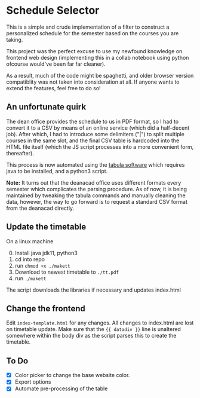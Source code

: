 # Schedule Selector

This is a simple and crude implementation of a filter to construct a personalized schedule for the semester based on the courses you are taking. 

This project was the perfect excuse to use my newfound knowledge on frontend web design (implementing this in a collab notebook using python ofcourse  would've been far far cleaner). 

As a result, much of the code might be spaghetti, and older browser version compatiblity was not taken into consideration at all. If anyone wants to extend the features, feel free to do so!

## An unfortunate quirk
The dean office provides the schedule to us in PDF format, so I had to convert it to a CSV by means of an online service (which did a half-decent job). After which, I had to introduce some delimiters ("|") to split multiple courses in the same slot, and the final CSV table is hardcoded into the HTML file itself (which the JS script processes into a more convenient form, thereafter).

This process is now automated using the [tabula software](https://github.com/tabulapdf/tabula-java) which requires java to be installed, and a python3 script.

**Note:** It turns out that the deanacad office uses different formats every semester which complicates the parsing procedure. As of now, it is being maintained by tweaking the tabula commands and manually cleaning the data, however, the way to go forward is to request a standard CSV format from the deanacad directly.

## Update the timetable

On a linux machine

0. Install java jdk11, python3
1. cd into repo
2. run `chmod +x ./makett`
3. Download to newest timetable to `./tt.pdf`
4. run `./makett`

The script downloads the libraries if necessary and updates index.html

## Change the frontend

Edit `index-template.html` for any changes. All changes to index.html are lost on timetable update.
Make sure that the `{{ datadiv }}` line is unaltered somewhere within the body div as the script parses this to create the timetable.

## To Do
- [x] Color picker to change the base website color.
- [x] Export options
- [x] Automate pre-processing of the table
